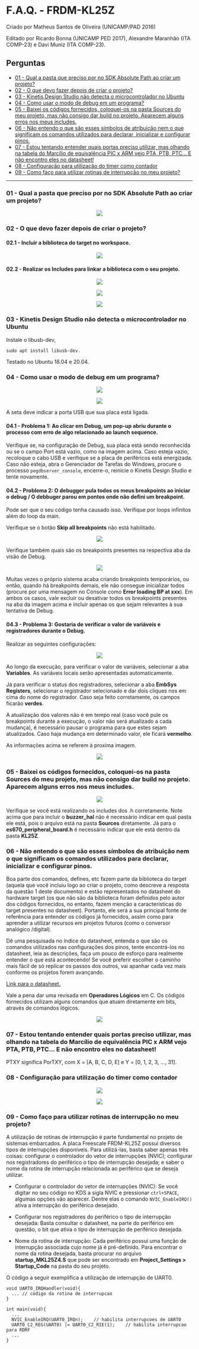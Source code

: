 # F.A.Q. - FRDM-KL25Z

Criado por Matheus Santos de Oliveira (UNICAMP/PAD 2016)

Editado por Ricardo Bonna (UNICAMP PED 2017), Alexandre Maranhão (ITA COMP-23) e Davi Muniz (ITA COMP-23).

## Perguntas

  - [01 - Qual a pasta que preciso por no SDK Absolute Path ao criar um projeto?](#01-qual-a-pasta-que-preciso-por-no-sdk-absolute-path-ao-criar-um-projeto)
  - [02 - O que devo fazer depois de criar o projeto?](#02-o-que-devo-fazer-depois-de-criar-o-projeto)
  - [03 - Kinetis Design Studio não detecta o microcontrolador no Ubuntu](#03-kinetis-design-studio-não-detecta-o-microcontrolador-no-ubuntu)
  - [04 - Como usar o modo de debug em um programa?](#04-como-usar-o-modo-de-debug-em-um-programa)
  - [05 - Baixei os códigos fornecidos, coloquei-os na pasta Sources do meu projeto, mas não consigo dar build no projeto. Aparecem alguns erros nos meus includes.](#05-baixei-os-códigos-fornecidos-coloquei-os-na-pasta-sources-do-meu-projeto-mas-não-consigo-dar-build-no-projeto-aparecem-alguns-erros-nos-meus-includes)
  - [06 - Não entendo o que são esses símbolos de atribuição nem o que significam os comandos utilizados para declarar, inicializar e configurar pinos.](#06-não-entendo-o-que-são-esses-símbolos-de-atribuição-nem-o-que-significam-os-comandos-utilizados-para-declarar-inicializar-e-configurar-pinos)
  - [07 - Estou tentando entender quais portas preciso utilizar, mas olhando na tabela do Marcílio de equivalência PIC x ARM vejo PTA, PTB, PTC... E não encontro eles no datasheet!](#07-estou-tentando-entender-quais-portas-preciso-utilizar-mas-olhando-na-tabela-do-marcílio-de-equivalência-pic-x-arm-vejo-pta-ptb-ptc-e-não-encontro-eles-no-datasheet)
  - [08 - Configuração para utilização do timer como contador](#08-configuração-para-utilização-do-timer-como-contador)
  - [09 - Como faço para utilizar rotinas de interrupção no meu projeto?](#09-como-faço-para-utilizar-rotinas-de-interrupção-no-meu-projeto)

___
### 01 - Qual a pasta que preciso por no SDK Absolute Path ao criar um projeto?

<p align="center">
  <img src="images/q01/fig01.png"/>
</p>

### 02 - O que devo fazer depois de criar o projeto?

#### 02.1 - Incluir a biblioteca do target no workspace.

<p align="center">
  <img src="images/q02/fig01.png"/>
</p>

#### 02.2 - Realizar os Includes para linkar a biblioteca com o seu projeto.

<p align="center">
  <img src="images/q02/fig02.png"/>
</p>

<p align="center">
  <img src="images/q02/fig03.png"/>
</p>

<p align="center">
  <img src="images/q02/fig04.png"/>
</p>

### 03 - Kinetis Design Studio não detecta o microcontrolador no Ubuntu
Instale o libusb-dev,

```
sudo apt install libusb-dev.
```
Testado no Ubuntu 18.04 e 20.04.

### 04 - Como usar o modo de debug em um programa?

<p align="center">
  <img src="images/q04/fig01.png"/>
</p>

<p align="center">
  <img src="images/q04/fig02.png"/>
</p>

A seta deve indicar a porta USB que sua placa está ligada.

#### 04.1 - Problema 1: Ao clicar em Debug, um pop-up abriu durante o processo com erro de algo relacionado ao launch sequence.

Verifique se, na configuração de Debug, sua placa está sendo reconhecida ou se o campo Port está vazio, como na imagem acima. Caso esteja vazio, recoloque o cabo USB e verifique se a placa de periféricos está energizada. Caso não esteja, abra o Gerenciador de Tarefas do Windows, procure o processo ``pegdbserver_console``, encerre-o, reinicie o Kinetis Design Studio e tente novamente.

#### 04.2 - Problema 2: O debugger pula todos os meus breakpoints ao iniciar o debug / O debbuger parou em pontos onde não defini um breakpoint.

Pode ser que o seu código tenha causado isso. Verifique por loops infinitos além do loop da main.

Verifique se o botão **Skip all breakpoints** não está habilitado.

<p align="center">
  <img src="images/q04/fig03-1.png"/>
</p>

Verifique também quais são os breakpoints presentes na respectiva aba da visão de Debug.

<p align="center">
  <img src="images/q04/fig03-2.png"/>
</p>

Muitas vezes o próprio sistema acaba criando breakpoints temporários, ou então, quando há breakpoints demais, ele não consegue inicializar todos (procure por uma mensagem no Console como **Error loading BP at xxx**). Em ambos os casos, vale excluir ou desativar todos os breakpoints presentes na aba da imagem acima e incluir apenas os que sejam relevantes à sua tentativa de Debug.

#### 04.3 - Problema 3: Gostaria de verificar o valor de variáveis e registradores durante o Debug.

Realizar as seguintes configurações:

<p align="center">
  <img src="images/q04/fig04-1.png"/>
</p>

Ao longo da execução, para verificar o valor de variáveis, selecionar a aba **Variables**. As variáveis locais serão apresentadas automaticamente.

Já para verificar o status dos registradores, selecionar a aba **EmbSys Registers**, selecionar o registrador selecionado e dar dois cliques nos em cima do nome do registrador. Caso seja feito corretamente, os campos ficarão **verdes**.

A atualização dos valores não é em tempo real (caso você pule os breakpoints durante a execução, o valor não será atualizado a cada mudança), é necessário pausar o programa para que estes sejam atualizados. Caso haja mudança em determinado valor, ele ficará **vermelho**.

As informações acima se referem à proxima imagem.

<p align="center">
  <img src="images/q04/fig04-2.png"/>
</p>

### 05 - Baixei os códigos fornecidos, coloquei-os na pasta Sources do meu projeto, mas não consigo dar build no projeto. Aparecem alguns erros nos meus includes.

<p align="center">
  <img src="images/q05/fig01.png"/>
</p>

Verifique se você está realizando os includes dos .h corretamente. Note acima que para incluir o **buzzer_hal** não é necessário indicar em qual pasta ele está, pois o arquivo está na pasta **Sources** diretamente. Já para o **es670_peripheral_board.h** é necessário indicar que ele está dentro da pasta **KL25Z**.

### 06 - Não entendo o que são esses símbolos de atribuição nem o que significam os comandos utilizados para declarar, inicializar e configurar pinos.

Boa parte dos comandos, defines, etc fazem parte da biblioteca do target (aquela que você incluiu logo ao criar o projeto, como descreve a resposta da questão 1 deste documento) e estão representados no datasheet do hardware target (os que não são da biblioteca foram definidos pelo autor dos códigos fornecidos, no entanto, fazem menção a características do target presentes no datasheet). Portanto, ele será a sua principal fonte de referência para entender os códigos já fornecidos, assim como para aprender a utilizar recursos em projetos futuros (como o conversor analógico /digital).

Dê uma pesquisada no índice do datasheet, entenda o que são os comandos utilizados nas configurações dos pinos, tente encontrá-los no datasheet, leia as descrições, faça um pouco de esforço para realmente entender o que está acontecendo! Se você preferir escolher o caminho mais fácil de só replicar os passos dos outros, vai apanhar cada vez mais conforme os projetos forem avançando.

[Link para o datasheet.](https://drive.google.com/drive/folders/19BTM93RObiPFyPT3_wgsihktCNbUJMdq)

Vale a pena dar uma revisada em **Operadores Lógicos** em C. Os códigos fornecidos utilizam alguns comandos que atuam diretamente em bits, através de comandos lógicos.

<p align="center">
  <img src="images/q06/fig01.png"/>
</p>

### 07 - Estou tentando entender quais portas preciso utilizar, mas olhando na tabela do Marcílio de equivalência PIC x ARM vejo PTA, PTB, PTC... E não encontro eles no datasheet!

PTXY significa PorTXY, com X = [A, B, C, D, E] e Y = [0, 1, 2, 3, ..., 31].

### 08 - Configuração para utilização do timer como contador

<p align="center">
  <img src="images/q08/fig01.png"/>
</p>

<p align="center">
  <img src="images/q08/fig02.png"/>
</p>

### 09 - Como faço para utilizar rotinas de interrupção no meu projeto?

A utilização de rotinas de interrupção é parte fundamental no projeto de sistemas embarcados. A placa Freescale FRDM-KL25Z possui diversos tipos de interrupções disponíveis. Para utilizá-las, basta saber apenas três coisas: configurar o controlador do vetor de interrupções (NVIC); configurar nos registradores do periférico o tipo de interrupção desejada; e saber o nome da rotina de interrupção relacionada ao periférico que se deseja utilizar.

- Configurar o controlador do vetor de interrupções (NVIC): Se você digitar no seu código no KDS a sigla NVIC e pressionar ``ctrl+SPACE``, algumas opções vão aparecer. Dentre elas o comando ``NVIC_EnableIRQ()`` ativa a interrupção do periférico desejado.

- Configurar nos registradores do periférico o tipo de interrupção desejada: Basta consultar o datasheet, na parte do periférico em questão, o bit que ativa o tipo de interrupção de periférico desejada.

- Nome da rotina de interrupção: Cada periférico possui uma função de interrupção associada cujo nome já é pré-definido. Para encontrar o nome da rotina desejada, basta procurar no arquivo **startup_MKL25Z4.S** que pode ser encontrado em **Project_Settings > Startup_Code** na pasta do seu projeto.

O código a seguir exemplifica a utilização de interrupção de UART0.

```
void UART0_IRQHandler(void){
  ... // codigo da rotina de interrupcao
}

int main(void){
  ...
  NVIC_EnableIRQ(UART0_IRQn);    // habilita interrupcoes de UART0
  UART0_C2_REG(UART0) |= UART0_C2_RIE(1);    // habilita interrupcao para RDRF
  ...
}
```
